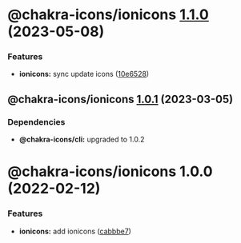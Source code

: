 # @chakra-icons/ionicons [1.1.0](https://github.com/kodingdotninja/chakra-icons/compare/@chakra-icons/ionicons@1.0.1...@chakra-icons/ionicons@1.1.0) (2023-05-08)

### Features

- **ionicons:** sync update icons ([10e6528](https://github.com/kodingdotninja/chakra-icons/commit/10e65280c1ad0b55e3da2532271ae8bb36045f4b))

## @chakra-icons/ionicons [1.0.1](https://github.com/kodingdotninja/chakra-icons/compare/@chakra-icons/ionicons@1.0.0...@chakra-icons/ionicons@1.0.1) (2023-03-05)

### Dependencies

- **@chakra-icons/cli:** upgraded to 1.0.2

# @chakra-icons/ionicons 1.0.0 (2022-02-12)

### Features

- **ionicons:** add ionicons ([cabbbe7](https://github.com/kodingdotninja/chakra-icons/commit/cabbbe7ab387de651d9a3b231c0f9f35c025bb48))
